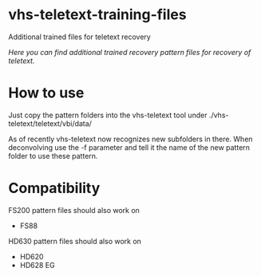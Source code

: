 # vhs-teletext-training-files
Additional trained files for teletext recovery

*Here you can find additional trained recovery pattern files for recovery of teletext.*

# How to use
Just copy the pattern folders into the vhs-teletext tool under ./vhs-teletext/teletext/vbi/data/

As of recently vhs-teletext now recognizes new subfolders in there.
When deconvolving use the -f parameter and tell it the name of the new pattern folder to use these pattern.

# Compatibility
FS200 pattern files should also work on
- FS88

HD630 pattern files should also work on
- HD620
- HD628 EG
